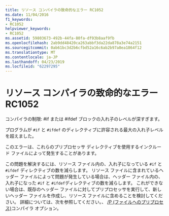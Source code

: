 ```yaml
---
title: リソース コンパイラの致命的なエラー RC1052
ms.date: 11/04/2016
f1_keywords:
- RC1052
helpviewer_keywords:
- RC1052
ms.assetid: 59803673-492b-44fa-80fa-df93b8aaf9fb
ms.openlocfilehash: 2ab9dd48420ca263abbf3da22da878a3e74a2151
ms.sourcegitcommit: 0ab61bc3d2b6cfbd52a16c6ab2b97a8ea1864f12
ms.translationtype: MT
ms.contentlocale: ja-JP
ms.lasthandoff: 04/23/2019
ms.locfileid: "62297295"
---
```

# <a name="resource-compiler-fatal-error-rc1052"></a>リソース コンパイラの致命的なエラー RC1052

コンパイラの制限: #if または #ifdef ブロックの入れ子のレベルが深すぎます。

プログラムが `#if` と `#ifdef` のディレクティブに許容される最大の入れ子レベルを超えました。

このエラーは、これらのプリプロセッサ ディレクティブを使用するインクルード ファイルによって発生することがあります。

この問題を解決するには、リソース ファイル内の、入れ子になっている `#if` と `#ifdef` ディレクティブの数を減らします。 リソース ファイルに含まれているヘッダー ファイルによって問題が発生している場合は、ヘッダー ファイル内の、入れ子になった `#if` と `#ifdef`ディレクティブの数を減らします。 これができない場合は、既存のヘッダー ファイルに対してプリプロセッサを実行して、新しいヘッダー ファイルを作成し、リソース ファイルに含めることを検討してください。 詳細については、次を参照してください。、 [/P (ファイルへのプリプロセス)](../../build/reference/p-preprocess-to-a-file.md)コンパイラ オプション。